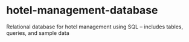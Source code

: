 # hotel-management-database
Relational database for hotel management using SQL – includes tables, queries, and sample data
